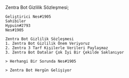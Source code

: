 Zentra Bot Gizlilik Sözleşmesi;
```
Geliştirici Nes#1905
Sahibiler 
Hypuin#2793
Nes#1905
```

```
Zentra Bot Gizlilik Sözleşmesi
1. Zentra Bot Gizlilik Önem Veriyoruz
2. Zentra 3 Tarf Kişilerle Verileri Paylaşmaz
3. Zentra Bot Datalar Çok İyi Bir Çekilde Saklanıyor
```
```
> Herhangi Bir Sorunda Nes#1905

> Zentra Bot Hergün Gelişiyor
```
